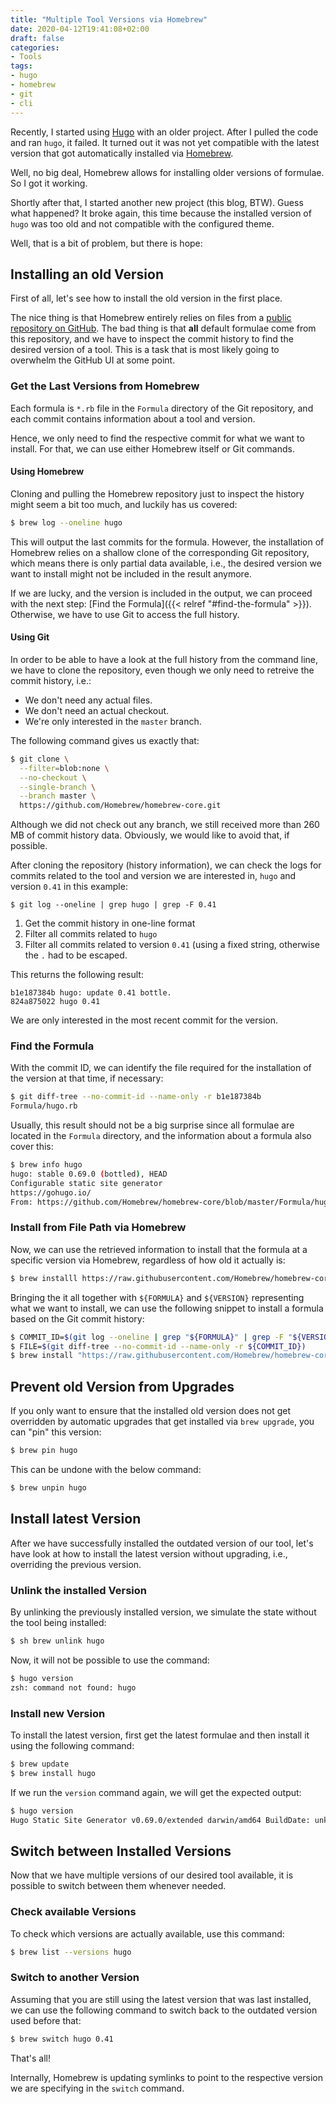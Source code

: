 ```yaml
---
title: "Multiple Tool Versions via Homebrew"
date: 2020-04-12T19:41:08+02:00
draft: false
categories:
- Tools
tags:
- hugo
- homebrew
- git
- cli
---
```


Recently, I started using [Hugo](https://gohugo.io/) with an older project.
After I pulled the code and ran `hugo`, it failed.
It turned out it was not yet compatible with the latest version that got automatically installed via [Homebrew]([https://](https://brew.sh/)).

Well, no big deal, Homebrew allows for installing older versions of formulae.
So I got it working.

Shortly after that, I started another new project (this blog, BTW).
Guess what happened? It broke again, this time because the installed version of `hugo` was too old and not compatible with the configured theme.

Well, that is a bit of problem, but there is hope:

## Installing an old Version

First of all, let's see how to install the old version in the first place.

The nice thing is that Homebrew entirely relies on files from a [public repository on GitHub](https://github.com/Homebrew/homebrew-core).
The bad thing is that **all** default formulae come from this repository, and we have to inspect the commit history to find the desired version of a tool. This is a task that is most likely going to overwhelm the GitHub UI at some point.

### Get the Last Versions from Homebrew

Each formula is `*.rb` file in the `Formula` directory of the Git repository, and each commit contains information about a tool and version.

Hence, we only need to find the respective commit for what we want to install.
For that, we can use either Homebrew itself or Git commands.

#### Using Homebrew

Cloning and pulling the Homebrew repository just to inspect the history might seem a bit too much,
and luckily has us covered:

```sh
$ brew log --oneline hugo
```

This will output the last commits for the formula.
However, the installation of Homebrew relies on a shallow clone of the corresponding Git repository, which means there is only partial data available, i.e., the desired version we want to install might not be included in the result anymore.

If we are lucky, and the version is included in the output, we can proceed with the next step: [Find the Formula]({{< relref "#find-the-formula" >}}).
Otherwise, we have to use Git to access the full history.

#### Using Git

In order to be able to have a look at the full history from the command line, we have to clone the repository,
even though we only need to retreive the commit history, i.e.:

- We don't need any actual files.
- We don't need an actual checkout.
- We're only interested in the `master` branch.

The following command gives us exactly that:

```sh
$ git clone \
  --filter=blob:none \
  --no-checkout \
  --single-branch \
  --branch master \
  https://github.com/Homebrew/homebrew-core.git
```

Although we did not check out any branch, we still received more than 260 MB of commit history data.
Obviously, we would like to avoid that, if possible.

After cloning the repository (history information), we can check the logs for commits related to the tool and version we are interested in, `hugo` and version `0.41` in this example:

```
$ git log --oneline | grep hugo | grep -F 0.41
```

1. Get the commit history in one-line format
2. Filter all commits related to `hugo`
3. Filter all commits related to version `0.41` (using a fixed string, otherwise the `.` had to be escaped.

This returns the following result:

```
b1e187384b hugo: update 0.41 bottle.
824a875022 hugo 0.41
```

We are only interested in the most recent commit for the version.

### Find the Formula

With the commit ID, we can identify the file required for the installation of the version at that time, if necessary:

```sh
$ git diff-tree --no-commit-id --name-only -r b1e187384b
Formula/hugo.rb
```

Usually, this result should not be a big surprise since all formulae are located in the `Formula` directory, and the information about a formula also cover this:

```sh
$ brew info hugo
hugo: stable 0.69.0 (bottled), HEAD
Configurable static site generator
https://gohugo.io/
From: https://github.com/Homebrew/homebrew-core/blob/master/Formula/hugo.rb
```

### Install from File Path via Homebrew

Now, we can use the retrieved information to install that the formula at a specific version via Homebrew,
regardless of how old it actually is:

```sh
$ brew installl https://raw.githubusercontent.com/Homebrew/homebrew-core/824a875022/Formula/hugo.rb
```

Bringing the it all together with `${FORMULA}` and `${VERSION}` representing what we want to install,
we can use the following snippet to install a formula based on the Git commit history:

```sh
$ COMMIT_ID=$(git log --oneline | grep "${FORMULA}" | grep -F "${VERSION}" | awk 'FNR==1 { print $1 }')
$ FILE=$(git diff-tree --no-commit-id --name-only -r ${COMMIT_ID})
$ brew install "https://raw.githubusercontent.com/Homebrew/homebrew-core/${COMMIT_ID}/${FILE}"
```

## Prevent old Version from Upgrades

If you only want to ensure that the installed old version does not get overridden by automatic upgrades that get installed via `brew upgrade`, you can "pin" this version:

```sh
$ brew pin hugo
```

This can be undone with the below command:

```sh
$ brew unpin hugo
```

## Install latest Version

After we have successfully installed the outdated version of our tool,
let's have look at how to install the latest version without upgrading, i.e., overriding the previous version.

### Unlink the installed Version

By unlinking the previously installed version, we simulate the state without the tool being installed:

```sh
$ sh brew unlink hugo
```

Now, it will not be possible to use the command:

```sh
$ hugo version
zsh: command not found: hugo
```

### Install new Version

To install the latest version, first get the latest formulae and then install it using the following command:

```sh
$ brew update
$ brew install hugo
```

If we run the `version` command again, we will get the expected output:

```sh
$ hugo version
Hugo Static Site Generator v0.69.0/extended darwin/amd64 BuildDate: unknown
```

## Switch between Installed Versions

Now that we have multiple versions of our desired tool available, it is possible to switch between them whenever needed.

### Check available Versions

To check which versions are actually available, use this command:

```sh
$ brew list --versions hugo
```

### Switch to another Version

Assuming that you are still using the latest version that was last installed, we can use the following command to switch back to the outdated version used before that:

```sh
$ brew switch hugo 0.41
```

That's all!

Internally, Homebrew is updating symlinks to point to the respective version we are specifying in the `switch` command.
